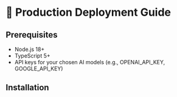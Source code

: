 # 🚀 Production Deployment Guide

## Prerequisites

- Node.js 18+
- TypeScript 5+
- API keys for your chosen AI models (e.g., OPENAI_API_KEY, GOOGLE_API_KEY)

## Installation
